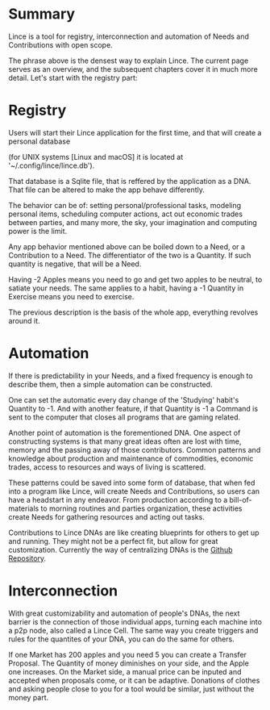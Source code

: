# Summary

Lince is a tool for registry, interconnection and automation of Needs and Contributions with open scope.

The phrase above is the densest way to explain Lince. The current page serves as an overview, and the subsequent chapters cover it in much more detail. Let's start with the registry part:

# Registry

Users will start their Lince application for the first time, and that will create a personal database

(for UNIX systems [Linux and macOS] it is located at '~/.config/lince/lince.db').

That database is a Sqlite file, that is reffered by the application as a DNA. That file can be altered to make the app behave differently.

The behavior can be of: setting personal/professional tasks, modeling personal items, scheduling computer actions, act out economic trades between parties, and many more, the sky, your imagination and computing power is the limit.

Any app behavior mentioned above can be boiled down to a Need, or a Contribution to a Need. The differentiator of the two is a Quantity. If such quantity is negative, that will be a Need.

Having -2 Apples means you need to go and get two apples to be neutral, to satiate your needs. The same applies to a habit, having a -1 Quantity in Exercise means you need to exercise.

The previous description is the basis of the whole app, everything revolves around it.

# Automation

If there is predictability in your Needs, and a fixed frequency is enough to describe them, then a simple automation can be constructed.

One can set the automatic every day change of the 'Studying' habit's Quantity to -1. And with another feature, if that Quantity is -1 a Command is sent to the computer that closes all programs that are gaming related.

Another point of automation is the forementioned DNA. One aspect of constructing systems is that many great ideas often are lost with time, memory and the passing away of those contributors. Common patterns and knowledge about production and maintenance of commodities, economic trades, access to resources and ways of living is scattered.

These patterns could be saved into some form of database, that when fed into a program like Lince, will create Needs and Contributions, so users can have a headstart in any endeavor. From production according to a bill-of-materials to morning routines and parties organization, these activities create Needs for gathering resources and acting out tasks.

Contributions to Lince DNAs are like creating blueprints for others to get up and running. They might not be a perfect fit, but allow for great customization. Currently the way of centralizing DNAs is the [Github Repository](https://github.com/lince-social/dna).

# Interconnection

With great customizability and automation of people's DNAs, the next barrier is the connection of those individual apps, turning each machine into a p2p node, also called a Lince Cell. The same way you create triggers and rules for the quantites of your DNA, you can do the same for others.

If one Market has 200 apples and you need 5 you can create a Transfer Proposal. The Quantity of money diminishes on your side, and the Apple one increases. On the Market side, a manual price can be inputed and accepted when proposals come, or it can be adaptive. Donations of clothes and asking people close to you for a tool would be similar, just without the money part.
